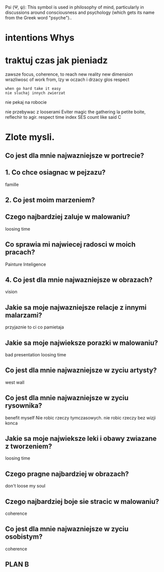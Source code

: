Psi (Ψ, ψ): This symbol is used in philosophy of mind, particularly in discussions around consciousness and psychology (which gets its name from the Greek word "psyche")..

# intentions Whys

# traktuj czas jak pieniadz


zawsze focus, coherence, to reach new reality new dimension    
    wrazliwosc of work from,     lzy w oczach i drzacy glos
    respect
    
    when go hard take it easy
    nie sluchaj innych zwierzat 
    
nie pekaj na robocie

nie przebywac z looserami
Eviter magic the gathering 
la petite boite, reflechir to agir. 
respect time
    index
        SES 
        count like said C




# Zlote mysli.

## Co jest dla mnie najwazniejsze w portrecie?

## 1. Co chce osiagnac w pejzazu?
famille

## 2. Co jest moim marzeniem?

## Czego najbardziej zaluje w malowaniu?
loosing time

## Co sprawia mi najwiecej radosci w moich pracach?
Painture
Inteligence


## 4. Co jest dla mnie najwazniejsze w obrazach?
vision

## Jakie sa moje najwazniejsze relacje z innymi malarzami?
przyjaznie to ci co pamietaja 

## Jakie sa moje najwieksze porazki w malowaniu?
bad presentation
loosing time

## Co jest dla mnie najwazniejsze w zyciu artysty?
west wall

## Co jest dla mnie najwazniejsze w zyciu rysownika?
benefit myself
Nie robic rzeczy tymczasowych. 
nie robic rzeczy bez wizji konca

## Jakie sa moje najwieksze leki i obawy zwiazane z tworzeniem?
loosing time

## Czego pragne najbardziej w obrazach?
don't loose my soul

## Czego najbardziej boje sie stracic w malowaniu?
coherence

## Co jest dla mnie najwazniejsze w zyciu osobistym?
coherence

## PLAN B



